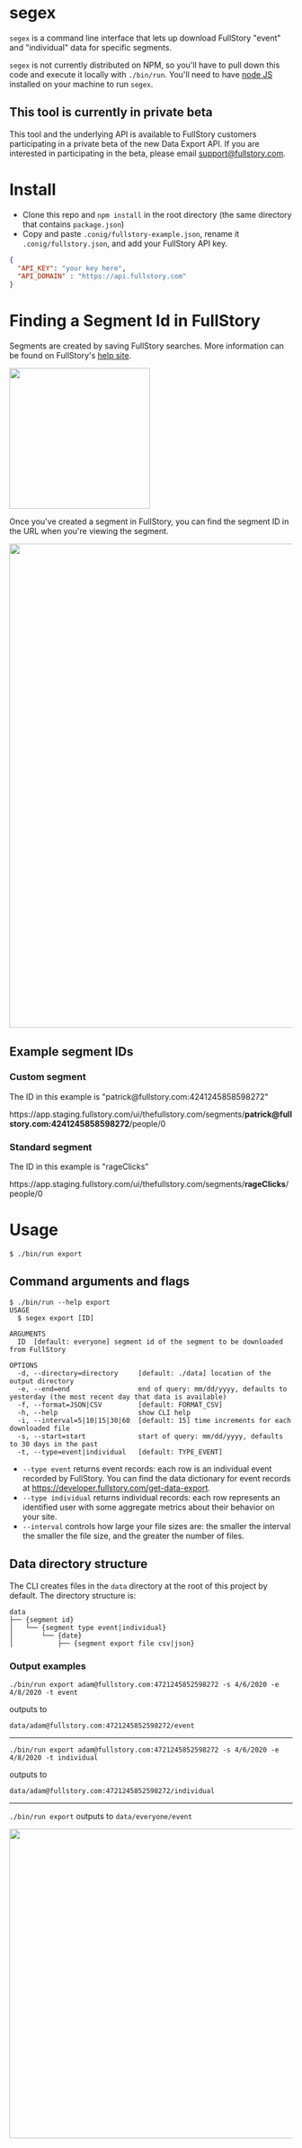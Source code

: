 segex
=====

`segex` is a command line interface that lets up download FullStory "event" and "individual" data for specific segments.

`segex` is not currently distributed on NPM, so you'll have to pull down this code and execute it locally with `./bin/run`. You'll need to have [node JS](https://nodejs.org/en/) installed on your machine to run `segex`.

## This tool is currently in private beta

This tool and the underlying API is available to FullStory customers participating in a private beta of the new Data Export API. If you are interested in participating in the beta, please email support@fullstory.com.

# Install

- Clone this repo and `npm install` in the root directory (the same directory that contains `package.json`)
- Copy and paste `.conig/fullstory-example.json`, rename it `.conig/fullstory.json`, and add your FullStory API key.

```JSON
{
  "API_KEY": "your key here",
  "API_DOMAIN" : "https://api.fullstory.com"
}
```

# Finding a Segment Id in FullStory

Segments are created by saving FullStory searches. More information can be found on FullStory's [help site](https://help.fullstory.com/hc/en-us/articles/360020622754-Can-I-save-searches-that-I-use-frequently-create-a-segment-).

<img src="https://user-images.githubusercontent.com/45576380/78920688-c7292400-7a61-11ea-850d-be7d9c8a648a.png" width="250px" />

Once you've created a segment in FullStory, you can find the segment ID in the URL when you're viewing the segment.

<img src="https://user-images.githubusercontent.com/45576380/78924906-8ed91400-7a68-11ea-80ff-e9f5525cee82.png" width="860px" />

## Example segment IDs

### Custom segment

The ID in this example is "patric<span>k@f</span>ullstory.com:4241245858598272"

htt<span>ps</span>://app.staging.fullstory.com/ui/thefullstory.com/segments/**patric<span>k@f</span>ullstory.com:4241245858598272**/people/0

### Standard segment

The ID in this example is "rageClicks"

htt<span>ps</span>://app.staging.fullstory.com/ui/thefullstory.com/segments/**rageClicks**/people/0

# Usage

```
$ ./bin/run export
```

## Command arguments and flags

```sh-session
$ ./bin/run --help export
USAGE
  $ segex export [ID]

ARGUMENTS
  ID  [default: everyone] segment id of the segment to be downloaded from FullStory

OPTIONS
  -d, --directory=directory     [default: ./data] location of the output directory
  -e, --end=end                 end of query: mm/dd/yyyy, defaults to yesterday (the most recent day that data is available)
  -f, --format=JSON|CSV         [default: FORMAT_CSV]
  -h, --help                    show CLI help
  -i, --interval=5|10|15|30|60  [default: 15] time increments for each downloaded file
  -s, --start=start             start of query: mm/dd/yyyy, defaults to 30 days in the past
  -t, --type=event|individual   [default: TYPE_EVENT]
```

- `--type event` returns event records: each row is an individual event recorded by FullStory. You can find the data dictionary for
event records at https://developer.fullstory.com/get-data-export.
- `--type individual` returns individual records: each row represents an identified user with some aggregate metrics about their behavior on your site.
- `--interval` controls how large your file sizes are: the smaller the interval the smaller the file size, and the greater the number of files.

## Data directory structure

The CLI creates files in the `data` directory at the root of this project by default. The directory structure is:

```
data
├── {segment id}
│   └── {segment type event|individual}
│       └── {date}
│           ├── {segment export file csv|json}
```

### Output examples

`./bin/run export adam@fullstory.com:4721245852598272 -s 4/6/2020 -e 4/8/2020 -t event`

outputs to

`data/adam@fullstory.com:4721245852598272/event`

<hr />

`./bin/run export adam@fullstory.com:4721245852598272 -s 4/6/2020 -e 4/8/2020 -t individual`

outputs to

`data/adam@fullstory.com:4721245852598272/individual`

<hr />

`./bin/run export` outputs to `data/everyone/event`

<img src="https://user-images.githubusercontent.com/45576380/78919346-cbecd880-7a5f-11ea-867a-060a0db587da.png" width="550px" />
